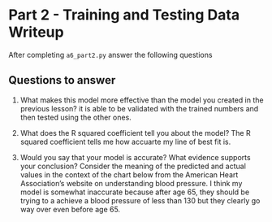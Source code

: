 # Part 2 - Training and Testing Data Writeup

After completing `a6_part2.py` answer the following questions

## Questions to answer

1. What makes this model more effective than the model you created in the previous lesson?
it is able to be validated with the trained numbers and then tested using the other ones.

2. What does the R squared coefficient tell you about the model?
The R squared coefficient tells me how accuarte my line of best fit is.

3. Would you say that your model is accurate? What evidence supports your conclusion? Consider the meaning of the predicted and actual values in the context of the chart below from the American Heart Association’s website on understanding blood pressure.
I think my model is somewhat inaccurate because after age 65, they should be trying to a achieve a blood pressure of less than 130 but they clearly go way over even before age 65.
